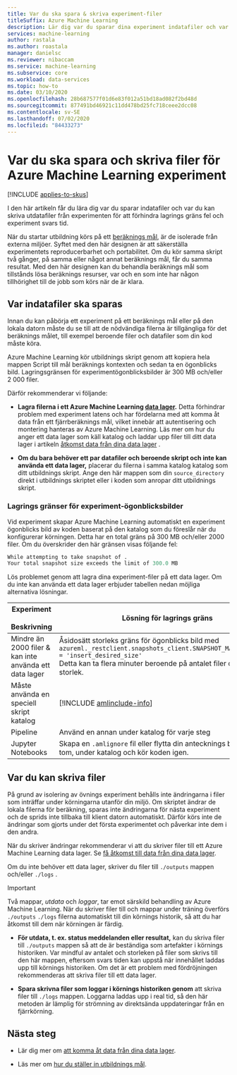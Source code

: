 ```yaml
---
title: Var du ska spara & skriva experiment-filer
titleSuffix: Azure Machine Learning
description: Lär dig var du sparar dina experiment indatafiler och var du kan skriva utdatafiler för att förhindra lagrings begränsnings fel och experiment svars tid.
services: machine-learning
author: rastala
ms.author: roastala
manager: danielsc
ms.reviewer: nibaccam
ms.service: machine-learning
ms.subservice: core
ms.workload: data-services
ms.topic: how-to
ms.date: 03/10/2020
ms.openlocfilehash: 28b687577f01d6e83f012a51bd18ad082f2bd48d
ms.sourcegitcommit: 877491bd46921c11dd478bd25fc718ceee2dcc08
ms.contentlocale: sv-SE
ms.lasthandoff: 07/02/2020
ms.locfileid: "84433273"
---
```

# <a name="where-to-save-and-write-files-for-azure-machine-learning-experiments"></a>Var du ska spara och skriva filer för Azure Machine Learning experiment
[!INCLUDE [applies-to-skus](../../includes/aml-applies-to-basic-enterprise-sku.md)]

I den här artikeln får du lära dig var du sparar indatafiler och var du kan skriva utdatafiler från experimenten för att förhindra lagrings gräns fel och experiment svars tid.

När du startar utbildning körs på ett [beräknings mål](how-to-set-up-training-targets.md), är de isolerade från externa miljöer. Syftet med den här designen är att säkerställa experimentets reproducerbarhet och portabilitet. Om du kör samma skript två gånger, på samma eller något annat beräknings mål, får du samma resultat. Med den här designen kan du behandla beräknings mål som tillstånds lösa beräknings resurser, var och en som inte har någon tillhörighet till de jobb som körs när de är klara.

## <a name="where-to-save-input-files"></a>Var indatafiler ska sparas

Innan du kan påbörja ett experiment på ett beräknings mål eller på den lokala datorn måste du se till att de nödvändiga filerna är tillgängliga för det beräknings målet, till exempel beroende filer och datafiler som din kod måste köra.

Azure Machine Learning kör utbildnings skript genom att kopiera hela mappen Script till mål beräknings kontexten och sedan ta en ögonblicks bild. Lagringsgränsen för experimentögonblicksbilder är 300 MB och/eller 2 000 filer.

Därför rekommenderar vi följande:

* **Lagra filerna i ett Azure Machine Learning [data lager](https://docs.microsoft.com/python/api/azureml-core/azureml.data?view=azure-ml-py).** Detta förhindrar problem med experiment latens och har fördelarna med att komma åt data från ett fjärrberäknings mål, vilket innebär att autentisering och montering hanteras av Azure Machine Learning. Läs mer om hur du anger ett data lager som käll katalog och laddar upp filer till ditt data lager i artikeln [åtkomst data från dina data lager](how-to-access-data.md) .

* **Om du bara behöver ett par datafiler och beroende skript och inte kan använda ett data lager,** placerar du filerna i samma katalog katalog som ditt utbildnings skript. Ange den här mappen som din `source_directory` direkt i utbildnings skriptet eller i koden som anropar ditt utbildnings skript.

<a name="limits"></a>

### <a name="storage-limits-of-experiment-snapshots"></a>Lagrings gränser för experiment-ögonblicksbilder

Vid experiment skapar Azure Machine Learning automatiskt en experiment ögonblicks bild av koden baserat på den katalog som du föreslår när du konfigurerar körningen. Detta har en total gräns på 300 MB och/eller 2000 filer. Om du överskrider den här gränsen visas följande fel:

```Python
While attempting to take snapshot of .
Your total snapshot size exceeds the limit of 300.0 MB
```

Lös problemet genom att lagra dina experiment-filer på ett data lager. Om du inte kan använda ett data lager erbjuder tabellen nedan möjliga alternativa lösningar.

Experiment &nbsp; Beskrivning|Lösning för lagrings gräns
---|---
Mindre än 2000 filer & kan inte använda ett data lager| Åsidosätt storleks gräns för ögonblicks bild med <br> `azureml._restclient.snapshots_client.SNAPSHOT_MAX_SIZE_BYTES = 'insert_desired_size'`<br> Detta kan ta flera minuter beroende på antalet filer och filernas storlek.
Måste använda en speciell skript katalog| [!INCLUDE [amlinclude-info](../../includes/machine-learning-amlignore-gitignore.md)]
Pipeline|Använd en annan under katalog för varje steg
Jupyter Notebooks| Skapa en `.amlignore` fil eller flytta din antecknings bok till en ny, tom, under katalog och kör koden igen.

## <a name="where-to-write-files"></a>Var du kan skriva filer

På grund av isolering av övnings experiment behålls inte ändringarna i filer som inträffar under körningarna utanför din miljö. Om skriptet ändrar de lokala filerna för beräkning, sparas inte ändringarna för nästa experiment och de sprids inte tillbaka till klient datorn automatiskt. Därför körs inte de ändringar som gjorts under det första experimentet och påverkar inte dem i den andra.

När du skriver ändringar rekommenderar vi att du skriver filer till ett Azure Machine Learning data lager. Se [få åtkomst till data från dina data lager](how-to-access-data.md).

Om du inte behöver ett data lager, skriver du filer till `./outputs` mappen och/eller `./logs` .

>[!Important]
> Två mappar, *utdata* och *loggar*, tar emot särskild behandling av Azure Machine Learning. När du skriver filer till och mappar under träning överförs `./outputs` `./logs` filerna automatiskt till din körnings historik, så att du har åtkomst till dem när körningen är färdig.

* **För utdata, t. ex. status meddelanden eller resultat,** kan du skriva filer till `./outputs` mappen så att de är beständiga som artefakter i körnings historiken. Var mindful av antalet och storleken på filer som skrivs till den här mappen, eftersom svars tiden kan uppstå när innehållet laddas upp till körnings historiken. Om det är ett problem med fördröjningen rekommenderas att skriva filer till ett data lager.

* **Spara skrivna filer som loggar i körnings historiken genom** att skriva filer till `./logs` mappen. Loggarna laddas upp i real tid, så den här metoden är lämplig för strömning av direktsända uppdateringar från en fjärrkörning.

## <a name="next-steps"></a>Nästa steg

* Lär dig mer om [att komma åt data från dina data lager](how-to-access-data.md).

* Läs mer om [hur du ställer in utbildnings mål](how-to-set-up-training-targets.md).
